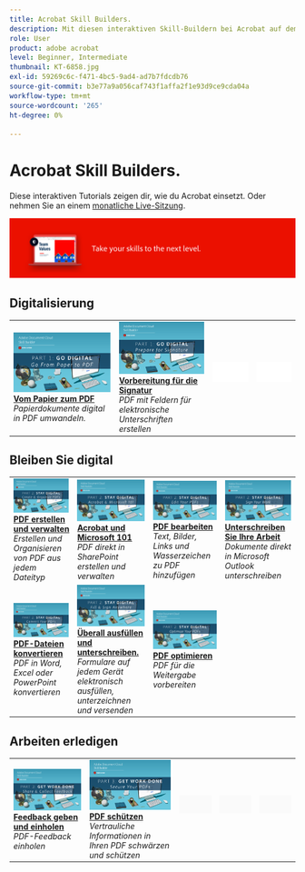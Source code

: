 ```yaml
---
title: Acrobat Skill Builders.
description: Mit diesen interaktiven Skill-Buildern bei Acrobat auf dem Laufenden bleiben
role: User
product: adobe acrobat
level: Beginner, Intermediate
thumbnail: KT-6858.jpg
exl-id: 59269c6c-f471-4bc5-9ad4-ad7b7fdcdb76
source-git-commit: b3e77a9a056caf743f1affa2f1e93d9ce9cda04a
workflow-type: tm+mt
source-wordcount: '265'
ht-degree: 0%

---
```


# Acrobat Skill Builders.

Diese interaktiven Tutorials zeigen dir, wie du Acrobat einsetzt. Oder nehmen Sie an einem [monatliche Live-Sitzung](skill-builder-webinars.md).

![Bild von Acrobat Skill Builder](../assets/Hero-SkillBuilders.png)

## Digitalisierung

<table style="table-layout:fixed">
<tr>
  <td>
    <a href="https://doccloud.adobeconnect.com/paperpdf/" target="_blank">
      <img alt="Vom Papier zum PDF" src="../assets/sb_papertopdf.png" />
    </a>
    <div>
    <a href="https://doccloud.adobeconnect.com/paperpdf/" target="_blank"><strong>Vom Papier zum PDF</strong></a>
    </div>
    <em>Papierdokumente digital in PDF umwandeln.</em>
    <br>
  </td>
  <td>
    <a href="https://doccloud.adobeconnect.com/skillbuilder-sigforms/" target="_blank">
      <img alt="Vom Papier zum PDF" src="../assets/sb_prepareforsignature.png" />
    </a>
    <div>
    <a href="https://doccloud.adobeconnect.com/skillbuilder-sigforms/" target="_blank"><strong>Vorbereitung für die Signatur</strong></a>
    </div>
    <em>PDF mit Feldern für elektronische Unterschriften erstellen</em>
    <br>
  </td>
  <td>
    <img alt="Spacer" src="../assets/Whitespacer.png" />
    <div>
    <br>
  </td>
  <td>
    <img alt="Spacer" src="../assets/Whitespacer.png" />
    <div>
    <br>
  </td>
</tr>
</table>

## Bleiben Sie digital

<table style="table-layout:fixed">
<tr>
 <td>
    <a href="https://doccloud.adobeconnect.com/createpdfs/" target="_blank">
      <img alt="PDF erstellen und verwalten" src="../assets/sb_create.png" />
    </a>
    <div>
    <a href="https://doccloud.adobeconnect.com/createpdfs/" target="_blank"><strong>PDF erstellen und verwalten</strong></a>
    </div>
    <em>Erstellen und Organisieren von PDF aus jedem Dateityp</em>
    <br>
  </td>
  <td>
    <a href="https://doccloud.adobeconnect.com/micro/" target="_blank">
      <img alt="Acrobat und Microsoft 101" src="../assets/sb_microsoft.png" />
    </a>
    <div>
    <a href="https://doccloud.adobeconnect.com/micro/" target="_blank"><strong>Acrobat und Microsoft 101</strong></a>
    </div>
    <em>PDF direkt in SharePoint erstellen und verwalten</em>
    <br>
  </td>
  <td>
    <a href="https://doccloud.adobeconnect.com/editpdf/" target="_blank">
      <img alt="PDF bearbeiten" src="../assets/sb_edit.png" />
    </a>
    <div>
    <a href="https://doccloud.adobeconnect.com/editpdf/" target="_blank"><strong>PDF bearbeiten</strong></a>
    </div>
    <em>Text, Bilder, Links und Wasserzeichen zu PDF hinzufügen</em>
    <br>
  </td>
  <td>
    <a href="https://doccloud.adobeconnect.com/sign/" target="_blank">
      <img alt="Unterschreiben Sie Ihre Arbeit" src="../assets/sb_signed.png" />
    </a>
    <div>
    <a href="https://doccloud.adobeconnect.com/sign/" target="_blank"><strong>Unterschreiben Sie Ihre Arbeit</strong></a>
    </div>
    <em>Dokumente direkt in Microsoft Outlook unterschreiben</em>
    <br>
  </td>
</tr>
<tr>
  <td>
    <a href="https://doccloud.adobeconnect.com/convertpdfs/" target="_blank">
      <img alt="PDF-Dateien konvertieren" src="../assets/sb_convert.png" />
    </a>
    <div>
    <a href="https://doccloud.adobeconnect.com/convertpdfs/" target="_blank"><strong>PDF-Dateien konvertieren</strong></a>
    </div>
    <em>PDF in Word, Excel oder PowerPoint konvertieren</em>
    <br>
  </td>
  <td>
    <a href="https://doccloud.adobeconnect.com/fillsign/" target="_blank">
      <img alt="Überall ausfüllen und unterschreiben." src="../assets/sb_fill.png" />
    </a>
    <div>
    <a href="https://doccloud.adobeconnect.com/fillsign/" target="_blank"><strong>Überall ausfüllen und unterschreiben.</strong></a>
    </div>
    <em>Formulare auf jedem Gerät elektronisch ausfüllen, unterzeichnen und versenden</em>
    <br>
  </td>
   <td>
    <a href="https://doccloud.adobeconnect.com/optimizepdfs/" target="_blank">
      <img alt="PDF optimieren" src="../assets/sb_optimize.png" />
    </a>
    <div>
    <a href="https://doccloud.adobeconnect.com/optimizepdfs/" target="_blank"><strong>PDF optimieren</strong></a>
    </div>
    <em>PDF für die Weitergabe vorbereiten</em>
    <br>
  </td>
</tr>
</table>

## Arbeiten erledigen

<table style="table-layout:fixed">
<tr>
  <td>
    <a href="https://doccloud.adobeconnect.com/skillbuilder-share/" target="_blank">
      <img alt="Feedback geben und einholen" src="../assets/sb_feedback.png" />
    </a>
    <div>
    <a href="https://doccloud.adobeconnect.com/skillbuilder-share/" target="_blank"><strong>Feedback geben und einholen</strong></a>
    </div>
    <em>PDF-Feedback einholen</em>
    <br>
  </td>
  <td>
    <a href="https://doccloud.adobeconnect.com/securepdfs/" target="_blank">
      <img alt="PDF schützen" src="../assets/sb_secure.png" />
    </a>
    <div>
    <a href="https://doccloud.adobeconnect.com/securepdfs/" target="_blank"><strong>PDF schützen</strong></a>
    </div>
    <em>Vertrauliche Informationen in Ihren PDF schwärzen und schützen</em>
    <br>
  </td>
  <td>
   <img alt="Spacer" src="../assets/Grayspacer.png" />
    <div>
    <br>
  </td>
  <td>
   <img alt="Spacer" src="../assets/Grayspacer.png" />
    <div>
    <br>
  </td>
  <td>
   <img alt="Spacer" src="../assets/Grayspacer.png" />
    <div>
    <br>
  </td>
</tr>
</table>
